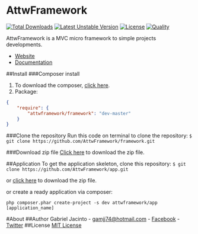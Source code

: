 AttwFramework
=========
[![Total Downloads](https://poser.pugx.org/attwframework/framework/downloads.png)](https://packagist.org/packages/attwframework/framework) [![Latest Unstable Version](https://poser.pugx.org/attwframework/framework/v/unstable.png)](https://packagist.org/packages/attwframework/framework) [![License](https://poser.pugx.org/attwframework/framework/license.png)](https://packagist.org/packages/attwframework/framework) [![Quality](https://scrutinizer-ci.com/g/AttwFramework/framework/badges/quality-score.png?b=master)](https://scrutinizer-ci.com/g/AttwFramework/framework/)

AttwFramework is a MVC micro framework to simple projects developments.

* [Website](http://attwframework.github.io)
* [Documentation](http://github.com/AttwFramework/Documentation)

##Install
###Composer install
1. To download the composer, [click here](https://getcomposer.org/download/).
2. Package:
```json
{
    "require": {
        "attwframework/framework": "dev-master"
    }
}
```

###Clone the repository
Run this code on terminal to clone the repository:
```$ git clone https://github.com/AttwFramework/framework.git```

###Download zip file
[Click here](https://github.com/AttwFramework/framework/archive/master.zip) to download the zip file.

##Application
To get the application skeleton, clone this repository:
```$ git clone https://github.com/AttwFramework/app.git```

or [click here](https://github.com/AttwFramework/app/archive/master.zip) to download the zip file.

or create a ready application via composer:

```php composer.phar create-project -s dev attwframework/app [application_name]```

#About
##Author
Gabriel Jacinto - [gamjj74@hotmail.com](mailto:gamjj74@hotmail.com) - [Facebook](https://www.facebook.com/gabriel.forca?ref=tn_tnmn) - [Twitter](https://twitter.com/GabrielJMJ)
##License
[MIT License](https://github.com/AttwFramework/framework/blob/master/LICENSE.md)
